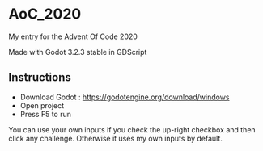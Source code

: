 # AoC_2020

My entry for the Advent Of Code 2020

Made with Godot 3.2.3 stable in GDScript

## Instructions

- Download Godot : https://godotengine.org/download/windows
- Open project
- Press F5 to run

You can use your own inputs if you check the up-right checkbox and then click any challenge. Otherwise it uses my own inputs by default.
